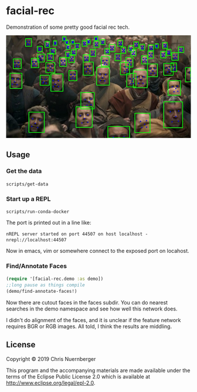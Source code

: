 # facial-rec

Demonstration of some pretty good facial rec tech.

![detection phase](detector_test.jpg)


## Usage

### Get the data

```console 
scripts/get-data
```


### Start up a REPL


```console
scripts/run-conda-docker
```

The port is printed out in a line like:

```console
nREPL server started on port 44507 on host localhost - nrepl://localhost:44507
```

Now in emacs, vim or somewhere connect to the
exposed port on locahost.


### Find/Annotate Faces


```clojure
(require '[facial-rec.demo :as demo])
;;long pause as things compile
(demo/find-annotate-faces!)
```

Now there are cutout faces in the faces subdir.
You can do nearest searches in the demo namespace and
see how well this network does.


I didn't do alignment of the faces, and it is unclear if the
feature network requires BGR or RGB images.  All told, I think
the results are middling.


## License

Copyright © 2019 Chris Nuernberger

This program and the accompanying materials are made available under the
terms of the Eclipse Public License 2.0 which is available at
http://www.eclipse.org/legal/epl-2.0.
